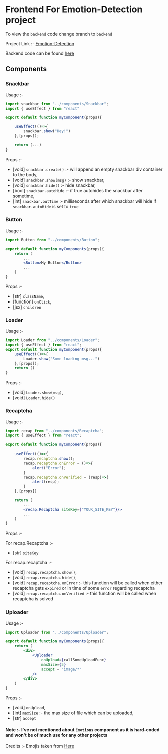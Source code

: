
# Frontend For Emotion-Detection project

To view the `backend` code change branch to `backend`

Project Link :- [Emotion-Detection](https://emotion-detection-sage.vercel.app/)


Backend code can be found [here](https://github.com/pratyushtiwary/Emotion-Detection/tree/backend)

## Components

### Snackbar

Usage :-

```jsx
import snackbar from "../components/Snackbar";
import { useEffect } from "react"

export default function myComponent(props){

	useEffect(()=>{
		snackbar.show("Hey!")
	},[props]);

	return (...)
}

```
Props :-

- [void] `snackbar.create()` :- will append an empty snackbar div container to the body,
- [void] `snackbar.show(msg)` :- show snackbar,
- [void] `snackbar.hide()` :- hide snackbar,
- [bool] `snackbar.autoHide` :- if true autohides the snackbar after sometime,
- [int] `snackbar.outTime` :- milliseconds after which snackbar will hide if `snackbar.autoHide` is set to `true`


### Button

Usage :-

```jsx
import Button from "../components/Button";

export default function myComponents(props){
	return (
		...
		<Button>My Button</Button>
		...
	)
}
```
Props :-
- [str] `className`,
- [function]  `onClick`,
- [jsx]  `children`

### Loader

Usage :-

```jsx
import Loader from "../components/Loader";
import { useEffect } from "react";
export default function myComponent(props){
	useEffect(()=>{
		Loader.show("Some loading msg...")
	},[props]);
	return ()
}

```

Props :-
- [void] `Loader.show(msg)`,
- [void] `Loader.hide()`

### Recaptcha

Usage :-

```jsx
import recap from "../components/Recaptcha";
import { useEffect } from "react";

export default function myComponent(props){

	useEffect(()=>{
		recap.recaptcha.show();
		recap.recaptcha.onError = ()=>{
			alert("Error");
		}
		recap.recaptcha.onVerified = (resp)=>{
			alert(resp);
		}
	},[props])

	return (
		...
		<recap.Recaptcha siteKey={"YOUR_SITE_KEY"}/>
		...
	)
}

```

Props :-

For recap.Recaptcha :-
- [str] `siteKey`

For recap.recaptcha :-
- [void] `recap.recaptcha.show()`,
- [void] `recap.recaptcha.hide()`,
- [void] `recap.recaptcha.onError` :- this function will be called when either recaptcha gets `expired` or in time of some `error` regarding recaptcha
- [void] `recap.recaptcha.onVerified` :- this function will be called when recaptcha is solved

### Uploader

Usage :-
```jsx
import Uploader from "../components/Uploader";

export default function myComponents(props){
	return (
		<div>
			<Uploader 
				onUpload={callSomeUploadFunc}
				maxSize={5}
				accept = "image/*"
			/>
		</div>
	)
}
```
Props :-
- [void] `onUpload`,
- [int] `maxSize` :- the max size of file which can be uploaded,
- [str] `accept`


#### Note :- I've not mentioned about `Emotions` component as it is hard-coded and won't be of much use for any other projects

Credits :- Emojis taken from [Here](http://emoji.streamlineicons.com/)
